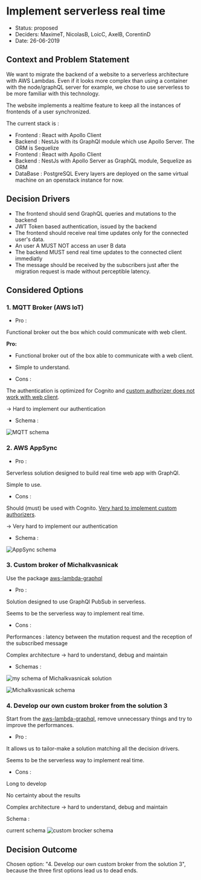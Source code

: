 # Implement serverless real time

* Status: proposed
* Deciders: MaximeT, NicolasB, LoicC, AxelB, CorentinD
* Date: 26-06-2019


## Context and Problem Statement

We want to migrate the backend of a website to a serverless architecture with AWS Lambdas. Even if it looks more complex than using a container with the node/graphQL server for example, we chose to use serverless to be more familiar with this technology.

The website implements a realtime feature to keep all the instances of frontends of a user synchronized.

The current stack is :
* Frontend : React with Apollo Client
* Backend : NestJs with its GraphQl module which use Apollo Server. The ORM is Sequelize
* Frontend : React with Apollo Client
* Backend : NestJs with Apollo Server as GraphQL module, Sequelize as ORM
* DataBase : PostgreSQL
Every layers are deployed on the same virtual machine on an openstack instance for now.

## Decision Drivers

* The frontend should send GraphQL queries and mutations to the backend
* JWT Token based authentication, issued by the backend
* The frontend should receive real time updates only for the connected user's data.
* An user A MUST NOT access an user B data
* The backend MUST send real time updates to the connected client immediatly
* The message should be received by the subscribers just after the migration request is made without perceptible latency.

## Considered Options

### 1. MQTT Broker (AWS IoT)
* Pro : 

Functional broker out the box which could communicate with web client.

**Pro:**

* Functional broker out of the box able to communicate with a web client.
* Simple to understand.

* Cons : 

The authentication is optimized for Cognito and [custom authorizer does not work with web client](https://github.com/aws/aws-iot-device-sdk-js/issues/169).

&rarr; Hard to implement our authentication

* Schema :

![MQTT schema](Schema_serverless_pubsub_mqtt.png)

### 2. AWS AppSync

* Pro : 

Serverless solution designed to build real time web app with GraphQl.

Simple to use.

* Cons : 

Should (must) be used with Cognito. [Very hard to implement custom authorizers](https://github.com/aws/aws-appsync-community/issues/2).

&rarr; Very hard to implement our authentication

* Schema :

![AppSync schema](appsync_schema.png)

### 3. Custom broker of Michalkvasnicak

Use the package [aws-lambda-graphql](https://github.com/michalkvasnicak/aws-lambda-graphql)
* Pro : 

Solution designed to use GraphQl PubSub in serverless.

Seems to be the serverless way to implement real time.

* Cons : 

Performances : latency between the mutation request and the reception of the subscribed message

Complex architecture &rarr; hard to understand, debug and maintain

* Schemas :

![my schema of Michalkvasnicak solution](my_schema_of_Michalkvasnicak_solution.jpg)

![Michalkvasnicak schema](michalkvasnicak_schema.svg)

### 4. Develop our own custom broker from the solution 3

Start from the [aws-lambda-graphql](https://github.com/michalkvasnicak/aws-lambda-graphql), remove unnecessary things and try to improve the performances. 

* Pro : 

It allows us to tailor-make a solution matching all the decision drivers.

Seems to be the serverless way to implement real time.

* Cons : 

Long to develop

No certainty about the results

Complex architecture &rarr; hard to understand, debug and maintain
 
 Schema : 
 
 current schema
 ![custom brocker schema](DynamoDb_pubsub_serverless.png)

## Decision Outcome

Chosen option: "4. Develop our own custom broker from the solution 3", because the three first options lead us to dead ends.
